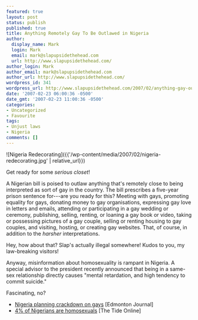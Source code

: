 ```yaml
---
featured: true
layout: post
status: publish
published: true
title: Anything Remotely Gay To Be Outlawed in Nigeria
author:
  display_name: Mark
  login: Mark
  email: mark@slapupsidethehead.com
  url: http://www.slapupsidethehead.com/
author_login: Mark
author_email: mark@slapupsidethehead.com
author_url: http://www.slapupsidethehead.com/
wordpress_id: 341
wordpress_url: http://www.slapupsidethehead.com/2007/02/anything-gay-outlawed/
date: '2007-02-23 06:00:36 -0500'
date_gmt: '2007-02-23 11:00:36 -0500'
categories:
- Uncategorized
- Favourite
tags:
- Unjust laws
- Nigeria
comments: []
---
```

![Nigeria Redecorating]({{'/wp-content/media/2007/02/nigeria-redecorating.jpg' | relative_url}})

Get ready for some _serious closet_!

A Nigerian bill is poised to outlaw anything that's remotely close to being interpreted as sort of gay in the country. The bill prescribes a five-year prison sentence for---are you ready for this? Meeting with gays, promoting equality for gays, donating money to gay organisations, expressing gay love in letters and emails, attending or participating in a gay wedding or ceremony, publishing, selling, renting, or loaning a gay book or video, taking or possessing pictures of a gay couple, selling or renting housing to gay couples, and visiting, hosting, or creating gay websites. That, of course, in addition to the _harsher_ interpretations.

Hey, how about that? Slap's actually illegal somewhere! Kudos to you, my law-breaking visitors!

Anyway, misinformation about homosexuality is rampant in Nigeria. A special advisor to the president recently announced that being in a same-sex relationship directly causes "mental retardation, and high tendency to commit suicide."

Fascinating, no?

- [Nigeria planning crackdown on gays](http://www.canada.com/edmontonjournal/news/story.html?id=b6bbca04-ea0a-44f8-8742-66b6af1d665a) [Edmonton Journal]
- [4% of Nigerians are homosexuals](http://www.thetidenews.com/article.aspx?qrDate=02/18/2007&qrTitle=%E2%80%984%25%20of%20Nigerians%20are%20homosexuals%E2%80%99&qrColumn=FRONT%20PAGE) [The Tide Online]
